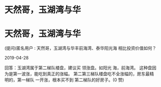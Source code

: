 # 天然哥，玉湖湾与华

# 天然哥，玉湖湾与华

(提问)匿名用户 : 天然哥，玉湖湾与华丰前海湾、泰华阳光海 相比投资价值如何？

2019-04-28

回答：玉湖湾属于第二梯队楼盘，建议买 领涨盘。如阳光 海，前海湾。 这种盘因为是第一波涨，能吃到真正的涨幅。 第二第三梯队楼盘吃不全涨幅的，房东最精明的，第一梯队 一开涨，根本买不到 第二梯队的好房子。(0 赞)